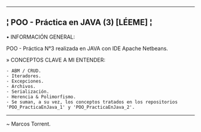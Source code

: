 --------------------------------------------------------
¦ POO - Práctica en JAVA (3) [LÉEME] ¦
--------------------------------------------------------

• INFORMACIÓN GENERAL:

POO - Práctica N°3 realizada en JAVA con IDE Apache Netbeans.

  » CONCEPTOS CLAVE A MI ENTENDER:

    - ABM / CRUD.
    - Iteradores.
    - Excepciones.
    - Archivos.
    - Serialización.
    - Herencia & Polimorfismo.
    - Se suman, a su vez, los conceptos tratados en los repositorios 'POO_PracticaEnJava_1' y 'POO_PracticaEnJava_2'.
   
--------------------------------------------------------

~ Marcos Torrent.
